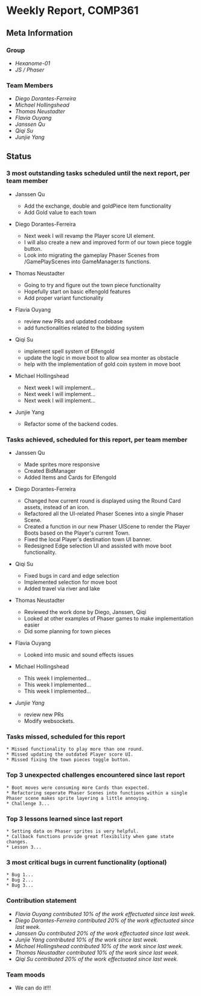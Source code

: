 # Weekly Report, COMP361

## Meta Information

### Group

 * *Hexanome-01*
 * *JS / Phaser*

### Team Members

 * *Diego Dorantes-Ferreira*
 * *Michael Hollingshead*
 * *Thomas Neustadter*
 * *Flavia Ouyang*
 * *Janssen Qu*
 * *Qiqi Su*
 * *Junjie Yang*

## Status

### 3 most outstanding tasks scheduled until the next report, per team member

* Janssen Qu
    * Add the exchange, double and goldPiece item functionality
    * Add Gold value to each town

* Diego Dorantes-Ferreira
    * Next week I will revamp the Player score UI element.
    * I will also create a new and improved form of our town piece toggle button.
    * Look into migrating the gameplay Phaser Scenes from /GamePlayScenes into GameManager.ts functions.

* Thomas Neustadter
    * Going to try and figure out the town piece functionality
    * Hopefully start on basic elfengold features
    * Add proper variant functionality

 * Flavia Ouyang
    * review new PRs and updated codebase
    * add functionalities related to the bidding system
 
 * Qiqi Su
    * implement spell system of Elfengold
    * update the logic in move boot to allow sea monter as obstacle
    * help with the implementation of gold coin system in move boot

 * Michael Hollingshead
    * Next week I will implement...
    * Next week I will implement...
    * Next week I will implement...

 * Junjie Yang
    * Refactor some of the backend codes.


### Tasks achieved, scheduled for this report, per team member

* Janssen Qu
    * Made sprites more responsive
    * Created BidManager
    * Added Items and Cards for Elfengold

* Diego Dorantes-Ferreira
    * Changed how current round is displayed using the Round Card assets, instead of an icon.
    * Refactored all the UI-related Phaser Scenes into a single Phaser Scene.
    * Created a function in our new Phaser UIScene to render the Player Boots based on the Player's current Town.
    * Fixed the local Player's destination town UI banner.
    * Redesigned Edge selection UI and assisted with move boot functionality.

 * Qiqi Su
    * Fixed bugs in card and edge selection
    * Implemented selection for move boot
    * Added travel via river and lake
 
* Thomas Neustadter
    * Reviewed the work done by Diego, Janssen, Qiqi
    * Looked at other examples of Phaser games to make implementation easier
    * Did some planning for town pieces

 * Flavia Ouyang
    * Looked into music and sound effects issues

 * Michael Hollingshead
    * This week I implemented...
    * This week I implemented...
    * This week I implemented...

 * *Junjie Yang*
    * review new PRs
    * Modify websockets.

### Tasks missed, scheduled for this report

    * Missed functionality to play more than one round.
    * Missed updating the outdated Player score UI.
    * Missed fixing the town pieces toggle button.

### Top 3 unexpected challenges encountered since last report

    * Boot moves were consuming more Cards than expected.
    * Refactoring seperate Phaser Scenes into functions within a single Phaser scene makes sprite layering a little annoying.
    * Challenge 3...

### Top 3 lessons learned since last report

    * Setting data on Phaser sprites is very helpful.
    * Callback functions provide great flexibility when game state changes.
    * Lesson 3...

### 3 most critical bugs in current functionality (optional)

    * Bug 1...
    * Bug 2...
    * Bug 3...

### Contribution statement

 * *Flavia Ouyang contributed 10% of the work effectuated since last week.*
 * *Diego Dorantes-Ferreira contributed 20% of the work effectuated since last week.*
 * *Janssen Qu contributed 20% of the work effectuated since last week.*
 * *Junjie Yang contributed 10% of the work since last week.*
 * *Michael Hollingshead contributed 10% of the work since last week.*
 * *Thomas Neustadter contributed 10% of the work since last week.*
 * *Qiqi Su contributed 20% of the work effectuated since last week.*

### Team moods

 * We can do it!!!
